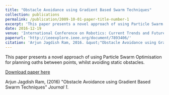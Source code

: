 ```yaml
---
title: "Obstacle Avoidance using Gradient Based Swarm Techniques"
collection: publications
permalink: /publication/2009-10-01-paper-title-number-1
excerpt: 'This paper presents a novel approach of using Particle Swarm Optimisation for planning oaths between points, whilst avoiding static obstacles.'
date: 2016-12-19
venue: 'International Conference on Robotics: Current Trends and Future Challenges, Thanjavur, Tamil Nadu, India'
paperurl: 'http://ieeexplore.ieee.org/document/7893406/'
citation: 'Arjun Jagdish Ram, 2016. &quot;"Obstacle Avoidance using Gradient Based Swarm Techniques" in the Proceedings of the International Conference on Robotics: Current Trends and Future Challenges, Thanjavur, Tamil Nadu, India&quot; <i>Journal 1</i>. doi: 10.1109/RCTF.2016.7893406'
---
```

This paper presents a novel approach of using Particle Swarm Optimisation for planning oaths between points, whilst avoiding static obstacles.

[Download paper here](http://ieeexplore.ieee.org/document/7893406/)

Arjun Jagdish Ram, (2016) "Obstacle Avoidance using Gradient Based Swarm Techniques" <i>Journal 1</i>.
